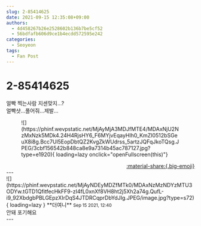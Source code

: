 ```yaml
---
slug: 2-85414625
date: 2021-09-15 12:35:08+09:00
authors:
  - 4d458267b26e2528602b136b7be5cf52
  - 56bdfafb606d9ce1b4ecdd572595e242
categories:
  - Seoyeon
tags:
  - Fan Post
---
```


# 2-85414625

<div class="post-container" markdown="1">
<div class="content-container md-sidebar__scrollwrap" markdown="1">

얼빡 찍는사람 지센맞지...?<br>얼빡샷...풀어줘...제발...
<figure markdown="1">
![](https://phinf.wevpstatic.net/MjAyMjA3MDJfMTE4/MDAxNjU2NzMxNzk5MDk4.24H4RjsHY6_F6MYjvEqayHlh0_KmZI0512bSGeuX8i8g.Bcc7Ul5EopDbtQZ2KvgZkWUdrss_5artzJQFqJkoTQsg.JPEG/3cbf156542b848ca8e9a7314b45ac787127.jpg?type=e1920){ loading=lazy onclick="openFullscreen(this)"}
</figure>


</div>
</div>

<div style="text-align: right;" markdown="1">
<a href="https://weverse.io/fromis9/fanpost/2-85414625" style="text-align: right;">:material-share:{.big-emoji}</a>
</div>
---

<div class="comments-container md-sidebar__scrollwrap" markdown="1">
<div class="comment" markdown="1">
<div class='id-container' markdown="1">
![](https://phinf.wevpstatic.net/MjAyNDEyMDZfMTk0/MDAxNzMzNDYzMTU3ODYw.tGTD1QfitfecHkFF9-zI4fL0xnXf8VH8ht2j5Xh2a74g.QufL-i9_92XbdgbPBLGEpzXIrDqS4JTDRCqprDbYdJIg.JPEG/image.jpg?type=s72){ loading=lazy }
**<span class="artist">더여니</span>** <small>Sep 15 2021, 12:40</small><br>
</div>
<div class='comment-body' markdown="1">
안돼 포기해요
</div>
</div>
</div>
---
